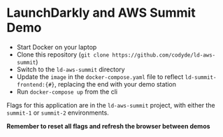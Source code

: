 # LaunchDarkly and AWS Summit Demo 

* Start Docker on your laptop 
* Clone this repository (`git clone https://github.com/codyde/ld-aws-summit`)
* Switch to the `ld-aws-summit` directory 
* Update the `image` in the `docker-compose.yaml` file to reflect `ld-summit-frontend:{#}`, replacing the end with your demo station
* Run `docker-compose up` from the cli 

Flags for this application are in the `ld-aws-summit` project, with either the `summit-1` or `summit-2` environments.  

**Remember to reset all flags and refresh the browser between demos** 